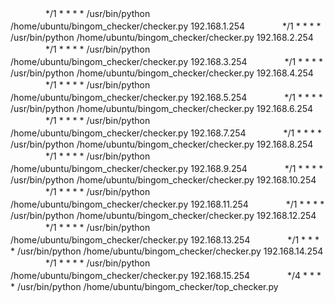 　　　　*/1 * * * * /usr/bin/python /home/ubuntu/bingom_checker/checker.py 192.168.1.254
　　　　*/1 * * * * /usr/bin/python /home/ubuntu/bingom_checker/checker.py 192.168.2.254
　　　　*/1 * * * * /usr/bin/python /home/ubuntu/bingom_checker/checker.py 192.168.3.254
　　　　*/1 * * * * /usr/bin/python /home/ubuntu/bingom_checker/checker.py 192.168.4.254
　　　　*/1 * * * * /usr/bin/python /home/ubuntu/bingom_checker/checker.py 192.168.5.254
　　　　*/1 * * * * /usr/bin/python /home/ubuntu/bingom_checker/checker.py 192.168.6.254
　　　　*/1 * * * * /usr/bin/python /home/ubuntu/bingom_checker/checker.py 192.168.7.254
　　　　*/1 * * * * /usr/bin/python /home/ubuntu/bingom_checker/checker.py 192.168.8.254
　　　　*/1 * * * * /usr/bin/python /home/ubuntu/bingom_checker/checker.py 192.168.9.254
　　　　*/1 * * * * /usr/bin/python /home/ubuntu/bingom_checker/checker.py 192.168.10.254
　　　　*/1 * * * * /usr/bin/python /home/ubuntu/bingom_checker/checker.py 192.168.11.254
　　　　*/1 * * * * /usr/bin/python /home/ubuntu/bingom_checker/checker.py 192.168.12.254
　　　　*/1 * * * * /usr/bin/python /home/ubuntu/bingom_checker/checker.py 192.168.13.254
　　　　*/1 * * * * /usr/bin/python /home/ubuntu/bingom_checker/checker.py 192.168.14.254
　　　　*/1 * * * * /usr/bin/python /home/ubuntu/bingom_checker/checker.py 192.168.15.254
　　　　*/4 * * * * /usr/bin/python /home/ubuntu/bingom_checker/top_checker.py
